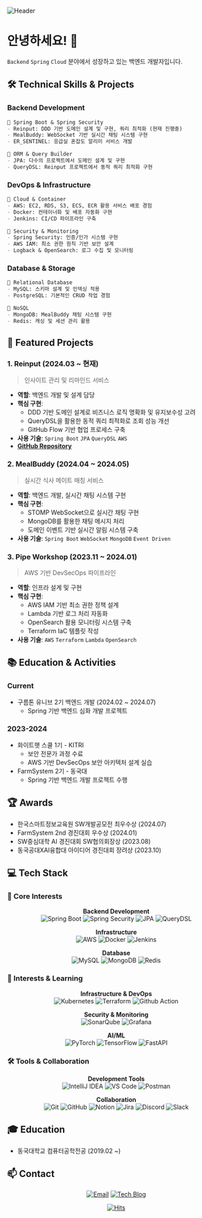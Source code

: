 ![Header](https://capsule-render.vercel.app/api?type=waving&color=auto&height=200&section=header&text=Backend%20Developer&fontSize=50)

# 안녕하세요! 👋 
`Backend` `Spring` `Cloud` 분야에서 성장하고 있는 백엔드 개발자입니다.

## 🛠 Technical Skills & Projects

### Backend Development
```markdown
📌 Spring Boot & Spring Security
- Reinput: DDD 기반 도메인 설계 및 구현, 쿼리 최적화 (현재 진행중)
- MealBuddy: WebSocket 기반 실시간 채팅 시스템 구현
- ER_SENTINEL: 응급실 혼잡도 알리미 서비스 개발

📌 ORM & Query Builder
- JPA: 다수의 프로젝트에서 도메인 설계 및 구현
- QueryDSL: Reinput 프로젝트에서 동적 쿼리 최적화 구현
```

### DevOps & Infrastructure
```markdown
📌 Cloud & Container
- AWS: EC2, RDS, S3, ECS, ECR 활용 서비스 배포 경험
- Docker: 컨테이너화 및 배포 자동화 구현
- Jenkins: CI/CD 파이프라인 구축

📌 Security & Monitoring
- Spring Security: 인증/인가 시스템 구현
- AWS IAM: 최소 권한 원칙 기반 보안 설계
- Logback & OpenSearch: 로그 수집 및 모니터링
```

### Database & Storage
```markdown
📌 Relational Database
- MySQL: 스키마 설계 및 인덱싱 적용
- PostgreSQL: 기본적인 CRUD 작업 경험

📌 NoSQL
- MongoDB: MealBuddy 채팅 시스템 구현
- Redis: 캐싱 및 세션 관리 활용
```

## 💼 Featured Projects

### 1. Reinput (2024.03 ~ 현재)
> 인사이트 관리 및 리마인드 서비스
- **역할**: 백엔드 개발 및 설계 담당
- **핵심 구현**:
  - DDD 기반 도메인 설계로 비즈니스 로직 명확화 및 유지보수성 고려
  - QueryDSL을 활용한 동적 쿼리 최적화로 조회 성능 개선
  - GitHub Flow 기반 협업 프로세스 구축
- **사용 기술**: `Spring Boot` `JPA` `QueryDSL` `AWS`
- **[GitHub Repository](https://github.com/9oormthon-univ/2024_BEOTKKOTTHON_TEAM_24_BE.git)**

### 2. MealBuddy (2024.04 ~ 2024.05)
> 실시간 식사 메이트 매칭 서비스
- **역할**: 백엔드 개발, 실시간 채팅 시스템 구현
- **핵심 구현**:
  - STOMP WebSocket으로 실시간 채팅 구현
  - MongoDB를 활용한 채팅 메시지 처리
  - 도메인 이벤트 기반 실시간 알림 시스템 구축
- **사용 기술**: `Spring Boot` `WebSocket` `MongoDB` `Event Driven`

### 3. Pipe Workshop (2023.11 ~ 2024.01)
> AWS 기반 DevSecOps 파이프라인
- **역할**: 인프라 설계 및 구현
- **핵심 구현**:
  - AWS IAM 기반 최소 권한 정책 설계
  - Lambda 기반 로그 처리 자동화
  - OpenSearch 활용 모니터링 시스템 구축
  - Terraform IaC 템플릿 작성
- **사용 기술**: `AWS` `Terraform` `Lambda` `OpenSearch`

## 📚 Education & Activities

### Current
- 구름톤 유니브 2기 백엔드 개발 (2024.02 ~ 2024.07)
  - Spring 기반 백엔드 심화 개발 프로젝트

### 2023-2024
- 화이트햇 스쿨 1기 - KITRI
  - 보안 전문가 과정 수료
  - AWS 기반 DevSecOps 보안 아키텍처 설계 실습
- FarmSystem 2기 - 동국대
  - Spring 기반 백엔드 개발 프로젝트 수행

## 🏆 Awards
- 한국스마트정보교육원 SW개발공모전 최우수상 (2024.07)
- FarmSystem 2nd 경진대회 우수상 (2024.01)
- SW중심대학 AI 경진대회 SW협의회장상 (2023.08)
- 동국공대XAI융합대 아이디어 경진대회 장려상 (2023.10)

## 💻 Tech Stack

### 🎯 Core Interests
<div align="center">

**Backend Development**  
![Spring Boot](https://img.shields.io/badge/Spring_Boot-6DB33F?style=flat-square&logo=spring-boot&logoColor=white)
![Spring Security](https://img.shields.io/badge/Spring_Security-6DB33F?style=flat-square&logo=spring-security&logoColor=white)
![JPA](https://img.shields.io/badge/JPA-59666C?style=flat-square&logo=hibernate&logoColor=white)
![QueryDSL](https://img.shields.io/badge/QueryDSL-0769AD?style=flat-square&logo=java&logoColor=white)

**Infrastructure**  
![AWS](https://img.shields.io/badge/AWS-232F3E?style=flat-square&logo=amazon-aws&logoColor=white)
![Docker](https://img.shields.io/badge/Docker-2496ED?style=flat-square&logo=docker&logoColor=white)
![Jenkins](https://img.shields.io/badge/Jenkins-D24939?style=flat-square&logo=jenkins&logoColor=white)

**Database**  
![MySQL](https://img.shields.io/badge/MySQL-4479A1?style=flat-square&logo=mysql&logoColor=white)
![MongoDB](https://img.shields.io/badge/MongoDB-47A248?style=flat-square&logo=mongodb&logoColor=white)
![Redis](https://img.shields.io/badge/Redis-DC382D?style=flat-square&logo=redis&logoColor=white)
</div>

### 👀 Interests & Learning
<div align="center">

**Infrastructure & DevOps**  
![Kubernetes](https://img.shields.io/badge/Kubernetes-326CE5?style=flat-square&logo=kubernetes&logoColor=white)
![Terraform](https://img.shields.io/badge/Terraform-7B42BC?style=flat-square&logo=terraform&logoColor=white)
![Github Action](https://img.shields.io/badge/Github_Action-2088FF?style=flat-square&logo=github-actions&logoColor=white)

**Security & Monitoring**  
![SonarQube](https://img.shields.io/badge/SonarQube-4E9BCD?style=flat-square&logo=sonarqube&logoColor=white)
![Grafana](https://img.shields.io/badge/Grafana-F46800?style=flat-square&logo=grafana&logoColor=white)

**AI/ML**  
![PyTorch](https://img.shields.io/badge/PyTorch-EE4C2C?style=flat-square&logo=pytorch&logoColor=white)
![TensorFlow](https://img.shields.io/badge/TensorFlow-FF6F00?style=flat-square&logo=tensorflow&logoColor=white)
![FastAPI](https://img.shields.io/badge/FastAPI-009688?style=flat-square&logo=fastapi&logoColor=white)
</div>

### 🛠️ Tools & Collaboration
<div align="center">

**Development Tools**  
![IntelliJ IDEA](https://img.shields.io/badge/IntelliJ-000000?style=flat-square&logo=intellij-idea&logoColor=white)
![VS Code](https://img.shields.io/badge/VS_Code-007ACC?style=flat-square&logo=visual-studio-code&logoColor=white)
![Postman](https://img.shields.io/badge/Postman-FF6C37?style=flat-square&logo=postman&logoColor=white)

**Collaboration**  
![Git](https://img.shields.io/badge/Git-F05032?style=flat-square&logo=git&logoColor=white)
![GitHub](https://img.shields.io/badge/GitHub-181717?style=flat-square&logo=github&logoColor=white)
![Notion](https://img.shields.io/badge/Notion-000000?style=flat-square&logo=notion&logoColor=white)
![Jira](https://img.shields.io/badge/Jira-0052CC?style=flat-square&logo=jira&logoColor=white)
![Discord](https://img.shields.io/badge/Discord-5865F2?style=flat-square&logo=discord&logoColor=white)
![Slack](https://img.shields.io/badge/Slack-4A154B?style=flat-square&logo=slack&logoColor=white)
</div>

## 🎓 Education
- 동국대학교 컴퓨터공학전공 (2019.02 ~)

## 📫 Contact
<div align="center">

[![Email](https://img.shields.io/badge/Email-ysng1118@naver.com-EA4335?style=for-the-badge&logo=gmail&logoColor=white)](mailto:ysng1118@naver.com)
[![Tech Blog](https://img.shields.io/badge/Tech_Blog-Tistory-000000?style=for-the-badge&logo=tistory&logoColor=white)](https://codedatasotrage.tistory.com)

</div>

<div align="center">

[![Hits](https://hits.seeyoufarm.com/api/count/incr/badge.svg?url=https%3A%2F%2Fgithub.com%2FJhsysng&count_bg=%2379C83D&title_bg=%23555555&icon=&icon_color=%23E7E7E7&title=hits&edge_flat=false)](https://hits.seeyoufarm.com)

</div>